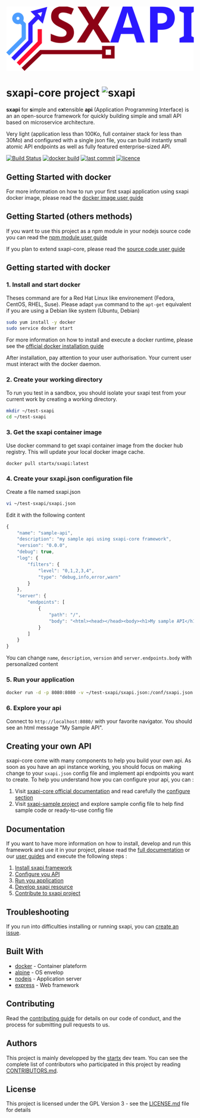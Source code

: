 [![sxapi](https://raw.githubusercontent.com/startxfr/sxapi-core/v0.0.77-docker/docs/assets/logo.svg?sanitize=true)](https://github.com/startxfr/sxapi-core)

# sxapi-core project ![sxapi](https://img.shields.io/badge/latest-v0.0.77-blue.svg)

**sxapi** for **s**imple and e**x**tensible **api** (Application Programming Interface) is an an open-source framework for quickly building simple and small API based on microservice architecture.

Very light (application less than 100Ko, full container stack for less than 30Mo) and configured with a single json file, you can build instantly small atomic API endpoints as well as fully featured enterprise-sized API.

[![Build Status](https://travis-ci.org/startxfr/sxapi-core.svg?tag=v0.0.77-docker)](https://travis-ci.org/startxfr/sxapi-core) 
[![docker build](https://img.shields.io/docker/build/startx/sxapi.svg)](https://hub.docker.com/r/startx/sxapi/) 
[![last commit](https://img.shields.io/github/last-commit/startxfr/sxapi-core.svg)](https://github.com/startxfr/sxapi-core) 
[![licence](https://img.shields.io/github/license/startxfr/sxapi-core.svg)](https://github.com/startxfr/sxapi-core) 

## Getting Started with docker

For more information on how to run your first sxapi application using sxapi docker image, please read the [docker image user guide](https://github.com/startxfr/sxapi-core/tree/v0.0.77-docker/docs/guides/USE_docker.md)

## Getting Started (others methods)

If you want to use this project as a npm module in your nodejs source code you can read the [npm module user guide](https://github.com/startxfr/sxapi-core/tree/v0.0.77-docker/docs/guides/USE_npm.md)

If you plan to extend sxapi-core, please read the [source code user guide](https://github.com/startxfr/sxapi-core/tree/v0.0.77-docker/docs/guides/USE_source.md)


## Getting started with docker

### 1. Install and start docker

Theses command are for a Red Hat Linux like environement (Fedora, CentOS, RHEL, Suse). Please adapt ```yum``` command to the ```apt-get``` equivalent if you are using a Debian like system (Ubuntu, Debian)

```bash
sudo yum install -y docker
sudo service docker start
```
For more information on how to install and execute a docker runtime, please see the [official docker installation guide](https://docs.docker.com/engine/installation/)

After installation, pay attention to your user authorisation. Your current user must interact with the docker daemon.

### 2. Create your working directory

To run you test in a sandbox, you should isolate your sxapi test from your current work by creating a working directory.
```bash
mkdir ~/test-sxapi
cd ~/test-sxapi
```

### 3. Get the sxapi container image

Use docker command to get sxapi container image from the docker hub registry. This will update your local docker image cache.

```bash
docker pull startx/sxapi:latest
```

### 4. Create your sxapi.json configuration file

Create a file named sxapi.json

```bash
vi ~/test-sxapi/sxapi.json
```

Edit it with the following content

```javascript
{
    "name": "sample-api",
    "description": "my sample api using sxapi-core framework",
    "version": "0.0.0",
    "debug": true,
    "log": {
        "filters": {
            "level": "0,1,2,3,4",
            "type": "debug,info,error,warn"
        }
    },
    "server": {
        "endpoints": [
            {
                "path": "/",
                "body": "<html><head></head><body><h1>My sample API</h1></body></html>"
            }
        ]
    }
}
```

You can change ```name```, ```description```, ```version``` and ```server.endpoints.body``` with personalized content

### 5. Run your application

```bash
docker run -d -p 8080:8080 -v ~/test-sxapi/sxapi.json:/conf/sxapi.json:ro startx/sxapi
```

### 6. Explore your api

Connect to ```http://localhost:8080/``` with your favorite navigator. You should
see an html message "My Sample API".


## Creating your own API


sxapi-core come with many components to help you build your own api. As soon as you have an api instance working, you should focus on making change to your ```sxapi.json``` config file and implement api endpoints you want to create. 
To help you understand how you can configure your api, you can :
1. Visit [sxapi-core official documentation](https://github.com/startxfr/sxapi-core/tree/v0.0.77-docker/docs/README.md) and read carefully the [configure section](https://github.com/startxfr/sxapi-core/tree/v0.0.77-docker/docs/guides/2.Configure.md)
2. Visit [sxapi-sample project](https://github.com/startxfr/sxapi-sample) and explore sample config file to help find sample code or ready-to-use config file

## Documentation

If you want to have more information on how to install, develop and run this framework and use it in your project, please read the [full documentation](https://github.com/startxfr/sxapi-core/tree/v0.0.77-docker/docs/README.md) or our [user guides](https://github.com/startxfr/sxapi-core/tree/v0.0.77-docker/docs/guides/README.md) and execute the following steps :
1. [Install sxapi framework](https://github.com/startxfr/sxapi-core/tree/v0.0.77-docker/docs/guides/1.Install.md)
2. [Configure you API](https://github.com/startxfr/sxapi-core/tree/v0.0.77-docker/docs/guides/2.Configure.md)
3. [Run you application](https://github.com/startxfr/sxapi-core/tree/v0.0.77-docker/docs/guides/3.Run.md)
4. [Develop sxapi resource](https://github.com/startxfr/sxapi-core/tree/v0.0.77-docker/docs/guides/4.Develop.md)
5. [Contribute to sxapi project](https://github.com/startxfr/sxapi-core/tree/v0.0.77-docker/docs/guides/5.Contribute.md)

## Troubleshooting

If you run into difficulties installing or running sxapi, you can [create an issue](https://github.com/startxfr/sxapi-core/issues/new).

## Built With

* [docker](https://www.docker.com/) - Container plateform
* [alpine](https://alpinelinux.org/) - OS envelop
* [nodejs](https://nodejs.org) - Application server
* [express](http://expressjs.com) - Web framework

## Contributing

Read the [contributing guide](https://github.com/startxfr/sxapi-core/tree/v0.0.77-docker/docs/guides/5.Contribute.md) for details on our code of conduct, and the process for submitting pull requests to us.

## Authors

This project is mainly developped by the [startx](https://www.startx.fr) dev team. You can see the complete list of contributors who participated in this project by reading [CONTRIBUTORS.md](https://github.com/startxfr/sxapi-core/tree/v0.0.77-docker/docs/CONTRIBUTORS.md).

## License

This project is licensed under the GPL Version 3 - see the [LICENSE.md](https://github.com/startxfr/sxapi-core/tree/v0.0.77-docker/docs/LICENSE.md) file for details
